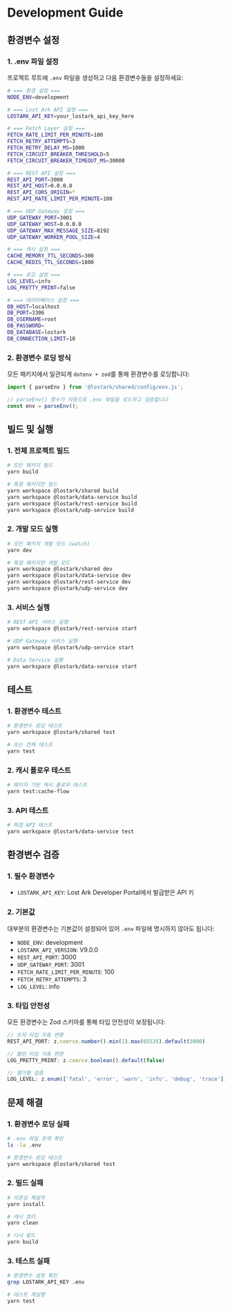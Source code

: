# Development Guide

## 환경변수 설정

### 1. .env 파일 설정

프로젝트 루트에 `.env` 파일을 생성하고 다음 환경변수들을 설정하세요:

```bash
# === 환경 설정 ===
NODE_ENV=development

# === Lost Ark API 설정 ===
LOSTARK_API_KEY=your_lostark_api_key_here

# === Fetch Layer 설정 ===
FETCH_RATE_LIMIT_PER_MINUTE=100
FETCH_RETRY_ATTEMPTS=3
FETCH_RETRY_DELAY_MS=1000
FETCH_CIRCUIT_BREAKER_THRESHOLD=5
FETCH_CIRCUIT_BREAKER_TIMEOUT_MS=30000

# === REST API 설정 ===
REST_API_PORT=3000
REST_API_HOST=0.0.0.0
REST_API_CORS_ORIGIN=*
REST_API_RATE_LIMIT_PER_MINUTE=100

# === UDP Gateway 설정 ===
UDP_GATEWAY_PORT=3001
UDP_GATEWAY_HOST=0.0.0.0
UDP_GATEWAY_MAX_MESSAGE_SIZE=8192
UDP_GATEWAY_WORKER_POOL_SIZE=4

# === 캐시 설정 ===
CACHE_MEMORY_TTL_SECONDS=300
CACHE_REDIS_TTL_SECONDS=1800

# === 로깅 설정 ===
LOG_LEVEL=info
LOG_PRETTY_PRINT=false

# === 데이터베이스 설정 ===
DB_HOST=localhost
DB_PORT=3306
DB_USERNAME=root
DB_PASSWORD=
DB_DATABASE=lostark
DB_CONNECTION_LIMIT=10
```

### 2. 환경변수 로딩 방식

모든 패키지에서 일관되게 `dotenv + zod`를 통해 환경변수를 로딩합니다:

```typescript
import { parseEnv } from '@lostark/shared/config/env.js';

// parseEnv() 함수가 자동으로 .env 파일을 로드하고 검증합니다
const env = parseEnv();
```

## 빌드 및 실행

### 1. 전체 프로젝트 빌드

```bash
# 모든 패키지 빌드
yarn build

# 특정 패키지만 빌드
yarn workspace @lostark/shared build
yarn workspace @lostark/data-service build
yarn workspace @lostark/rest-service build
yarn workspace @lostark/udp-service build
```

### 2. 개발 모드 실행

```bash
# 모든 패키지 개발 모드 (watch)
yarn dev

# 특정 패키지만 개발 모드
yarn workspace @lostark/shared dev
yarn workspace @lostark/data-service dev
yarn workspace @lostark/rest-service dev
yarn workspace @lostark/udp-service dev
```

### 3. 서비스 실행

```bash
# REST API 서비스 실행
yarn workspace @lostark/rest-service start

# UDP Gateway 서비스 실행
yarn workspace @lostark/udp-service start

# Data Service 실행
yarn workspace @lostark/data-service start
```

## 테스트

### 1. 환경변수 테스트

```bash
# 환경변수 로딩 테스트
yarn workspace @lostark/shared test

# 또는 전체 테스트
yarn test
```

### 2. 캐시 플로우 테스트

```bash
# 패키지 기반 캐시 플로우 테스트
yarn test:cache-flow
```

### 3. API 테스트

```bash
# 특정 API 테스트
yarn workspace @lostark/data-service test
```

## 환경변수 검증

### 1. 필수 환경변수

- `LOSTARK_API_KEY`: Lost Ark Developer Portal에서 발급받은 API 키

### 2. 기본값

대부분의 환경변수는 기본값이 설정되어 있어 `.env` 파일에 명시하지 않아도 됩니다:

- `NODE_ENV`: development
- `LOSTARK_API_VERSION`: V9.0.0
- `REST_API_PORT`: 3000
- `UDP_GATEWAY_PORT`: 3001
- `FETCH_RATE_LIMIT_PER_MINUTE`: 100
- `FETCH_RETRY_ATTEMPTS`: 3
- `LOG_LEVEL`: info

### 3. 타입 안전성

모든 환경변수는 Zod 스키마를 통해 타입 안전성이 보장됩니다:

```typescript
// 숫자 타입 자동 변환
REST_API_PORT: z.coerce.number().min(1).max(65535).default(3000)

// 불린 타입 자동 변환
LOG_PRETTY_PRINT: z.coerce.boolean().default(false)

// 열거형 검증
LOG_LEVEL: z.enum(['fatal', 'error', 'warn', 'info', 'debug', 'trace']).default('info')
```

## 문제 해결

### 1. 환경변수 로딩 실패

```bash
# .env 파일 존재 확인
ls -la .env

# 환경변수 로딩 테스트
yarn workspace @lostark/shared test
```

### 2. 빌드 실패

```bash
# 의존성 재설치
yarn install

# 캐시 정리
yarn clean

# 다시 빌드
yarn build
```

### 3. 테스트 실패

```bash
# 환경변수 설정 확인
grep LOSTARK_API_KEY .env

# 테스트 재실행
yarn test
```
